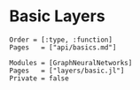 # Basic Layers

```@index
Order = [:type, :function]
Pages   = ["api/basics.md"]
```

```@autodocs
Modules = [GraphNeuralNetworks]
Pages   = ["layers/basic.jl"]
Private = false
```
